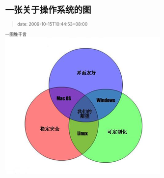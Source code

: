 # 一张关于操作系统的图
>date: 2009-10-15T10:44:53+08:00


一图胜千言![operating-systems](/assets/images/coolshell.cn/wp-content/uploads/2009/10/operating-systems.jpg "operating-systems")


